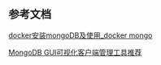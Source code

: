## 参考文档

[docker安装mongoDB及使用_docker mongo](https://blog.csdn.net/packge/article/details/126539320)

[MongoDB GUI可视化客户端管理工具推荐](https://www.jianshu.com/p/05a6507598ca)